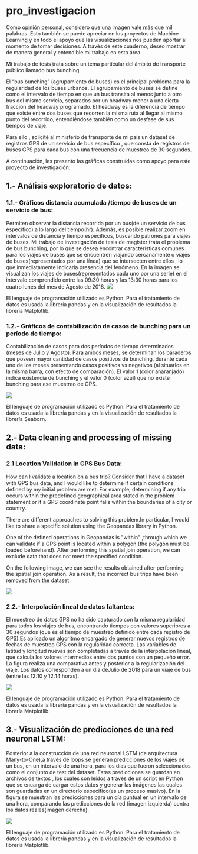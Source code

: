 # pro_investigacion

Como opinión personal, considero que una imagen vale más que mil palabras. Esto también se puede apreciar en los proyectos de Machine Learning y en todo el apoyo que las visualizaciones nos pueden aportar al momento de tomar decisiones. A través de este cuaderno, deseo mostrar de manera general y entendible mi trabajo en esta área. 

Mi trabajo de tesis trata sobre un tema partícular del ámbito de transporte público llamado bus bunching. 

El “bus bunching” (agrupamiento de buses) es el principal problema para la regularidad de los buses urbanos. El agrupamiento de buses se define como el intervalo de tiempo en que un bus transita al menos junto a otro bus del mismo servicio, separados por un headway menor a una cierta fracción del headway programado. El headway es la diferencia de tiempo que existe entre dos buses que recorren la misma ruta al llegar al mismo punto del recorrido, entendiéndose también como un desfase de sus tiempos de viaje.

Para ello , solicité al ministerio de transporte de mi país un dataset de registros GPS de un servicio de bus específico , que consta de registros de buses GPS para cada bus con una frecuencia de muestreo de 30 segundos.

A continuación, les presento las gráficas construídas como apoyo para este proyecto de investigación:

## 1.- Análisis exploratorio de datos:
### 1.1.- Gráficos distancia acumulada /tiempo de buses de un servicio de bus:
Permiten observar la distancia recorrida por un bus(de un servicio de bus específico) a lo largo del tiempo(hr). Además, es posible realizar zoom en intervalos de distancia y tiempo específicos, buscando patrones para viajes de buses. Mi trabajo de investigación de tesis de magíster trata el problema de  bus bunching, por lo que se desea encontrar características comunes para los viajes de buses que se encuentren viajando cercanamente o viajes de buses(representados por una línea) que se intersecten entre ellos , lo que inmediatamente indicaría presencia del fenómeno. En la imagen se visualizan los viajes de buses(representados cada uno por una serie) en el intervalo comprendido entre las 09:30 horas y las 13:30 horas para los cuatro lunes del mes de Agosto de 2018.
![](https://github.com/fcabrerag/pro_investigacion/blob/main/imagenes/fig_4.1_2.png)

El lenguaje de programación utilizado es Python. Para el tratamiento de datos es usada la librería pandas y en la visualización de resultados la librería Matplotlib.

### 1.2.- Gráficos de contabilización de casos de bunching para un período de tiempo:
Contabilización de casos para dos períodos de tiempo determinados (meses de Julio y Agosto). Para ambos meses, se determinan los paraderos que poseen mayor cantidad de casos positivos de bunching, durante cada uno de los meses presentando casos positivos vs negativos (al situarlos en la misma barra, con efecto de comparación). El valor 1 (color anaranjado) indica existencia de bunching y el valor 0 (color azul) que no existe bunching para ese muestreo de GPS.

![](https://github.com/fcabrerag/pro_investigacion/blob/main/imagenes/fig_3.3.png)

El lenguaje de programación utilizado es Python. Para el tratamiento de datos es usada la librería pandas y en la visualización de resultados la librería Seaborn.

## 2.- Data cleaning and processing of missing data:
### 2.1 Location Validation in GPS Bus Data:

How can I validate a location on a bus trip? Consider that I have a dataset with GPS bus data, and I would like to determine if certain conditions defined by my initial problem are met.
For example, determining if any trip occurs within the predefined geographical area stated in the problem statement or if a GPS coordinate point falls within the boundaries of a city or country.

There are different approaches to solving this problem.In particular, I would like to share a specific solution using the Geopandas library in Python.

One of the defined operations in Geopandas is "within" ,through which we can validate if a GPS point is located within a polygon (the polygon must be loaded beforehand). After performing this spatial join operation, we can exclude data that does not meet the specified condition.

On the following image, we can see the results obtained after performing the spatial join operation. As a result, the incorrect bus trips have been removed from the dataset.

![](https://github.com/fcabrerag/pro_investigacion/blob/main/imagenes/Rows_GPS_20180803.png)


### 2.2.- Interpolación lineal de datos faltantes:
El muestreo de datos GPS no ha sido capturado con la misma regularidad para todos los viajes de bus, encontrando tiempos con valores superiores a 30 segundos (que es el tiempo de muestreo definido entre cada registro de GPS).Es aplicado un algoritmo encargado de generar nuevos registros de fechas de muestreo GPS con la regularidad correcta. Las variables de latitud y longitud nuevas son completadas a través de la interpolación lineal, que calcula los valores intermedios entre dos puntos con un pequeño error. La figura realiza una comparativa antes y posterior a la regularización del viaje. Los datos corresponden a un día deJulio de 2018 para un viaje de bus (entre las 12:10 y 12:14 horas).

![](https://github.com/fcabrerag/pro_investigacion/blob/main/imagenes/fig_3.2.png)

El lenguaje de programación utilizado es Python. Para el tratamiento de datos es usada la librería pandas y en la visualización de resultados la librería Matplotlib.

## 3.- Visualización de predicciones de una red neuronal LSTM:
Posterior a la construcción de una red neuronal LSTM (de arquitectura Many-to-One),a través de loops se generan predicciones de los viajes de un bus, en un intervalo de una hora, para los días que fueron seleccionados como el conjunto de test del dataset. Estas predicciones se guardan en archivos de textos , los cuales son leídos a través de un script en Python que se encarga de cargar estos datos y generar las imágenes las cuales son guardadas en un directorio especifico(es un proceso masivo). En la figura se muestran las predicciones para un día puntual en un intervalo de una hora, comparando las predicciones de la red (imagen izquierda) contra los datos reales(imagen derecha).

![](https://github.com/fcabrerag/pro_investigacion/blob/main/imagenes/resultados_red_mo.png)

El lenguaje de programación utilizado es Python. Para el tratamiento de datos es usada la librería pandas y en la visualización de resultados la librería Matplotlib.




